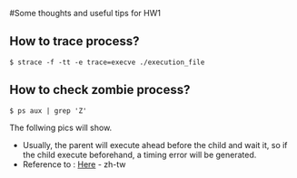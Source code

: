 #Some thoughts and useful tips for HW1

## How to trace process?
```
$ strace -f -tt -e trace=execve ./execution_file
```
## How to check zombie process?
```
$ ps aux | grep 'Z'
```

The follwing pics will show.

* Usually, the parent will execute ahead before the child and wait it,
so if the child execute beforehand, a timing error will be generated.
* Reference to :  [Here](http://www.dropwizard.io/1.0.2/docs/) - zh-tw
